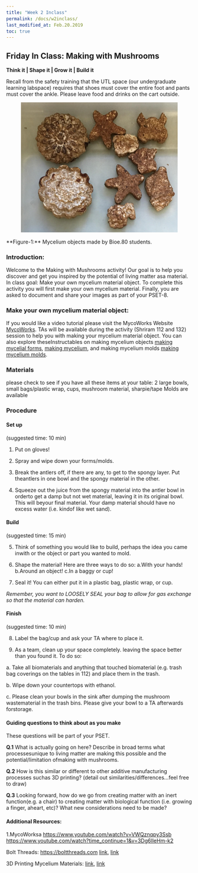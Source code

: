 ```yaml
---
title: "Week 2 Inclass"
permalink: /docs/w2inclass/
last_modified_at: Feb.20.2019
toc: true
---
```


## Friday In Class: Making with Mushrooms
**Think it |  Shape it |  Grow it |  Build it**

Recall from the safety training that the UTL space (our undergraduate learning labspace) requires that 
shoes must cover the entire foot and pants must cover the ankle. Please leave food and drinks on the cart outside.

<figure>
<a href="/assets/images/w8inclass_Making_with_Mushrooms.png"><img src="/assets/images/w8inclass_Making_with_Mushrooms.png"></a>
</figure>
**Figure-1:** Mycelium objects made by Bioe.80 students.

### Introduction:
Welcome to the Making with Mushrooms activity!
Our goal is to help you discover and get you inspired by the potential of living matter asa material.
In class goal: Make your own mycelium material object.
To complete this activity you will first make your own mycelium material.
Finally, you are asked to document and share your images as part of your PSET-8.


### Make your own mycelium material object:
If you would like a video tutorial please visit the MycoWorks Website [MycoWorks](https://www.youtube.com/watch?reload=9&v=c6nurN-Hii8). 
TAs will be available during the activity (Shriram 112 and 132) session to help you with making your mycelium material object. You can also explore theseInstructables on making mycelium objects [making mycelial forms](https://www.instructables.com/id/Mycelial-Forms/), [making mycelium](https://www.instructables.com/id/Making-Mycelium/), and making mycelium molds [making mycelium molds](https://www.instructables.com/id/Mycelium-Molds/).


### Materials
please check to see if you have all these items at your table:
2 large bowls, small bags/plastic wrap, cups, mushroom material, sharpie/tape
Molds are available

### Procedure

#### Set up 
(suggested time: 10 min)

1. Put on gloves!

2. Spray and wipe down your forms/molds.

3. Break the antlers off, if there are any, to get to the spongy layer. Put theantlers in one bowl and the spongy material in the other.

4. Squeeze out the juice from the spongy material into the antler bowl in orderto get a damp but not wet material, leaving it in its original bowl. This will beyour final material. Your damp material should have no excess water (i.e. kindof like wet sand).

#### Build 
(suggested time: 15 min)

5. Think of something you would like to build, perhaps the idea you came inwith or the object or part you wanted to mold.

6. Shape the material! Here are three ways to do so:
  a.With your hands!
  b.Around an object!
  c.In a baggy or cup!
  
7. Seal it! You can either put it in a plastic bag, plastic wrap, or cup.

*Remember, you want to LOOSELY SEAL your bag to allow for gas exchange so that the material can harden.*

#### Finish 
(suggested time: 10 min)

8. Label the bag/cup and ask your TA where to place it.

9. As a team, clean up your space completely. leaving the space better than you found it. 
To do so:

a. Take all biomaterials and anything that touched biomaterial (e.g. trash bag coverings on the tables in 112) and place them in the trash.

b. Wipe down your countertops with ethanol.

c. Please clean your bowls in the sink after dumping the mushroom wastematerial in the trash bins. Please give your bowl to a TA afterwards forstorage.


####  Guiding questions to think about as you make

These questions will be part of your PSET.

**Q.1** What is actually going on here? Describe in broad terms what processesunique to living matter are making this possible and the potential/limitation ofmaking with mushrooms.

**Q.2** How is this similar or different to other additive manufacturing processes suchas 3D printing? (detail out similarities/differences...feel free to draw)

**Q.3** Looking forward, how do we go from creating matter with an inert function(e.g. a chair) to creating matter with biological function (i.e. growing a finger, aheart, etc)? What new considerations need to be made?

#### Additional Resources:
1.MycoWorksa https://www.youtube.com/watch?v=VWQznqpy3Ssb 
https://www.youtube.com/watch?time_continue=1&v=3Dg6IleHm-k2

Bolt Threads: https://boltthreads.com
[link](https://www.forbes.com/sites/amyfeldman/2018/04/16/synthetic-spider-silk-maker-bolt-threads-debuts-new-bio-material-leather-made-from-mushroom-roots/#4eda3aea1837), [link](https://www.stellamccartney.com/experience/us/the-next-chapter-with-bolt-threads-mylo-material-rooted-in-nature/)

3D Printing Mycelium Materials: [link](https://www.wired.com/2013/12/mushroom-chair/),
 [link](http://www.ericklarenbeek.com)
